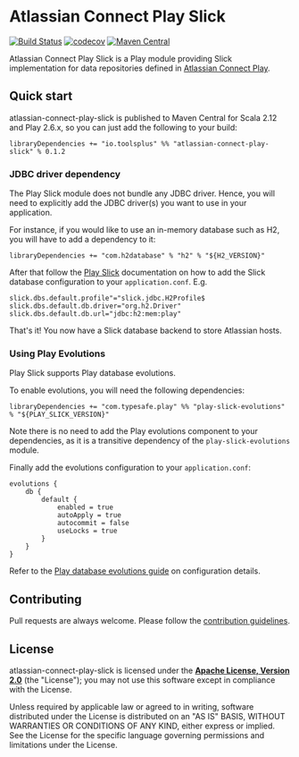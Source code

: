 # Atlassian Connect Play Slick

[![Build Status](https://travis-ci.org/toolsplus/atlassian-connect-play-slick.svg?branch=master)](https://travis-ci.org/toolsplus/atlassian-connect-play-slick)
[![codecov](https://codecov.io/gh/toolsplus/atlassian-connect-play-slick/branch/master/graph/badge.svg)](https://codecov.io/gh/toolsplus/atlassian-connect-play-slick)
[![Maven Central](https://img.shields.io/maven-central/v/io.toolsplus/atlassian-connect-play-slick_2.12.svg)](https://maven-badges.herokuapp.com/maven-central/io.toolsplus/atlassian-connect-play-slick_2.12)

Atlassian Connect Play Slick is a Play module providing Slick 
implementation for data repositories defined in [Atlassian Connect Play](atlassian-connect-play).

## Quick start

atlassian-connect-play-slick is published to Maven Central for Scala 2.12 and 
Play 2.6.x, so you can just add the following to your build:

    libraryDependencies += "io.toolsplus" %% "atlassian-connect-play-slick" % 0.1.2

### JDBC driver dependency
The Play Slick module does not bundle any JDBC driver. Hence, you will need to 
explicitly add the JDBC driver(s) you want to use in your application. 

For instance, if you would like to use an in-memory database such as H2, you will 
have to add a dependency to it:

    libraryDependencies += "com.h2database" % "h2" % "${H2_VERSION}"

After that follow the [Play Slick](play-slick-docs) documentation on how to add 
the Slick database configuration to your `application.conf`. E.g.

    slick.dbs.default.profile"="slick.jdbc.H2Profile$
    slick.dbs.default.db.driver="org.h2.Driver"
    slick.dbs.default.db.url="jdbc:h2:mem:play"

That's it! You now have a Slick database backend to store Atlassian hosts.

### Using Play Evolutions

Play Slick supports Play database evolutions.

To enable evolutions, you will need the following dependencies:

    libraryDependencies += "com.typesafe.play" %% "play-slick-evolutions" % "${PLAY_SLICK_VERSION}"
    
Note there is no need to add the Play evolutions component to your dependencies, 
as it is a transitive dependency of the `play-slick-evolutions` module.

Finally add the evolutions configuration to your `application.conf`:

    evolutions {
        db {
            default {
                enabled = true
                autoApply = true
                autocommit = false
                useLocks = true
            }
        }
    }
    
Refer to the [Play database evolutions guide](play-evolutions) on configuration details.

## Contributing
 
Pull requests are always welcome. Please follow the [contribution guidelines](CONTRIBUTING.md).
    
## License

atlassian-connect-play-slick is licensed under the **[Apache License, Version 2.0][apache]** (the
"License"); you may not use this software except in compliance with the License.

Unless required by applicable law or agreed to in writing, software
distributed under the License is distributed on an "AS IS" BASIS,
WITHOUT WARRANTIES OR CONDITIONS OF ANY KIND, either express or implied.
See the License for the specific language governing permissions and
limitations under the License.

[atlassian-connect-play]: https://github.com/toolsplus/atlassian-connect-play
[play-evolutions]: https://www.playframework.com/documentation/2.5.x/Evolutions
[apache]: http://www.apache.org/licenses/LICENSE-2.0
[play-slick-docs]: https://www.playframework.com/documentation/2.5.x/PlaySlick